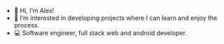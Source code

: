 - 👋 Hi, I’m Alex!
- 👀 I’m interested in developing projects where I can learn and enjoy the process.
- 💻 Software engineer, full stack web and android developer. 
